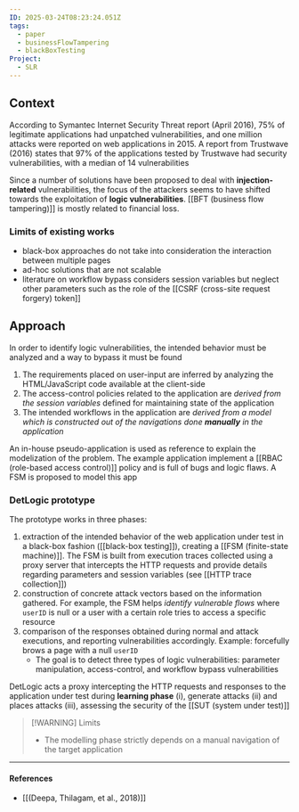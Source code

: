 ```yaml
---
ID: 2025-03-24T08:23:24.051Z
tags:
  - paper
  - businessFlowTampering
  - blackBoxTesting
Project:
  - SLR
---
```

## Context

According to Symantec Internet Security Threat report (April 2016), 75% of legitimate applications had unpatched vulnerabilities, and one million attacks were reported on web applications in 2015. A report from Trustwave (2016) states that 97% of the applications tested by Trustwave had security vulnerabilities, with a median of 14 vulnerabilities

Since a number of solutions have been proposed to deal with **injection-related** vulnerabilities, the focus of the attackers seems to have shifted towards the exploitation of **logic vulnerabilities**. [[BFT (business flow tampering)]] is mostly related to financial loss.

### Limits of existing works

- black-box approaches do not take into consideration the interaction between multiple pages
- ad-hoc solutions that are not scalable
- literature on workflow bypass considers session variables but neglect other parameters such as the role of the [[CSRF (cross-site request forgery) token]]
## Approach

In order to identify logic vulnerabilities, the intended behavior must be analyzed and a way to bypass it must be found
1. The requirements placed on user-input are inferred by analyzing the HTML/JavaScript code available at the client-side
2. The access-control policies related to the application are *derived from the session variables* defined for maintaining state of the application
3. The intended workflows in the application are *derived from a model which is constructed out of the navigations done **manually** in the application*

An in-house pseudo-application is used as reference to explain the modelization of the problem. The example application implement a [[RBAC (role-based access control)]] policy and is full of bugs and logic flaws. A FSM is proposed to model this app

### DetLogic prototype

The prototype works in three phases:
1. extraction of the intended behavior of the web application under test in a black-box fashion ([[black-box testing]]), creating a [[FSM (finite-state machine)]]. The FSM is built from execution traces collected using a proxy server that intercepts the HTTP requests and provide details regarding parameters and session variables (see [[HTTP trace collection]])
2. construction of concrete attack vectors based on the information gathered. For example, the FSM helps *identify vulnerable flows* where `userID` is null or a user with a certain role tries to access a specific resource
3. comparison of the responses obtained during normal and attack executions, and reporting vulnerabilities accordingly. Example: forcefully brows a page with a null `userID`
	- The goal is to detect three types of logic vulnerabilities: parameter manipulation, access-control, and workflow bypass vulnerabilities

DetLogic acts a proxy intercepting the HTTP requests and responses to the application under test during **learning phase** (i), generate attacks (ii) and places attacks (iii), assessing the security of the [[SUT (system under test)]]


> [!WARNING] Limits
> - The modelling phase strictly depends on a manual navigation of the target application

---
#### References
- [[(Deepa, Thilagam, et al., 2018)]]
